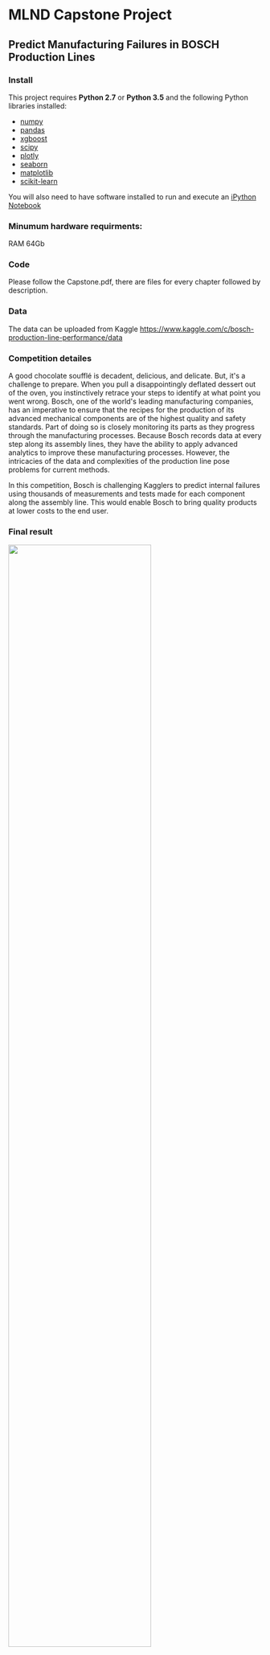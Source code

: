 
# MLND Capstone Project
## Predict Manufacturing Failures in BOSCH Production Lines

### Install

This project requires **Python 2.7** or **Python 3.5** and the following Python libraries installed:

- [numpy](http://www.numpy.org/)
- [pandas](http://pandas.pydata.org/)
- [xgboost](http://xgboost.readthedocs.io/en/latest/)
- [scipy](https://www.scipy.org/)
- [plotly](https://plot.ly/)
- [seaborn](http://seaborn.pydata.org/)
- [matplotlib](http://matplotlib.org/)
- [scikit-learn](http://scikit-learn.org/stable/)

You will also need to have software installed to run and execute an [iPython Notebook](http://ipython.org/notebook.html) 

### Minumum hardware requirments: 
RAM 64Gb

### Code

Please follow the Capstone.pdf, there are files for every chapter followed by description.

### Data
The data can be uploaded from Kaggle https://www.kaggle.com/c/bosch-production-line-performance/data

### Competition detailes

A good chocolate soufflé is decadent, delicious, and delicate. But, it's a challenge to prepare. When you pull a disappointingly deflated dessert out of the oven, you instinctively retrace your steps to identify at what point you went wrong. Bosch, one of the world's leading manufacturing companies, has an imperative to ensure that the recipes for the production of its advanced mechanical components are of the highest quality and safety standards. Part of doing so is closely monitoring its parts as they progress through the manufacturing processes. 
Because Bosch records data at every step along its assembly lines, they have the ability to apply advanced analytics to improve these manufacturing processes. However, the intricacies of the data and complexities of the production line pose problems for current methods.

In this competition, Bosch is challenging Kagglers to predict internal failures using thousands of measurements and tests made for each component along the assembly line. This would enable Bosch to bring quality products at lower costs to the end user.

### Final result

<img width="75%" src="http://cdn.rawgit.com/shkabko/Bosch-github/master/leaderboard.png">



